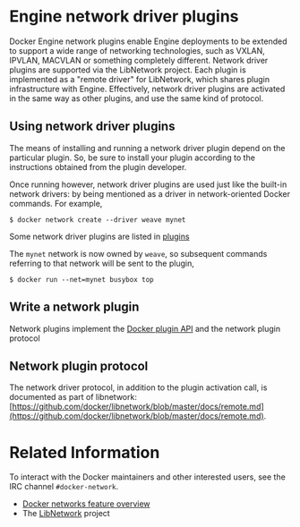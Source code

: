 <!--[metadata]>
+++
title = "Docker network driver plugins"
description = "Network driver plugins."
keywords = ["Examples, Usage, plugins, docker, documentation, user guide"]
[menu.main]
parent = "engine_extend"
+++
<![end-metadata]-->

# Engine network driver plugins

Docker Engine network plugins enable Engine deployments to be extended to
support a wide range of networking technologies, such as VXLAN, IPVLAN, MACVLAN
or something completely different. Network driver plugins are supported via the
LibNetwork project. Each plugin is implemented as a  "remote driver" for
LibNetwork, which shares plugin infrastructure with Engine. Effectively, network
driver plugins are activated in the same way as other plugins, and use the same
kind of protocol.

## Using network driver plugins

The means of installing and running a network driver plugin depend on the
particular plugin. So, be sure to install your plugin according to the
instructions obtained from the plugin developer.

Once running however, network driver plugins are used just like the built-in
network drivers: by being mentioned as a driver in network-oriented Docker
commands. For example,

    $ docker network create --driver weave mynet

Some network driver plugins are listed in [plugins](plugins.md)

The `mynet` network is now owned by `weave`, so subsequent commands
referring to that network will be sent to the plugin,

    $ docker run --net=mynet busybox top


## Write a network plugin

Network plugins implement the [Docker plugin
API](https://docs.docker.com/extend/plugin_api/) and the network plugin protocol

## Network plugin protocol

The network driver protocol, in addition to the plugin activation call, is
documented as part of libnetwork:
[https://github.com/docker/libnetwork/blob/master/docs/remote.md](https://github.com/docker/libnetwork/blob/master/docs/remote.md).

# Related Information

To interact with the Docker maintainers and other interested users, see the IRC channel `#docker-network`.

-  [Docker networks feature overview](../userguide/networking/index.md)
-  The [LibNetwork](https://github.com/docker/libnetwork) project
